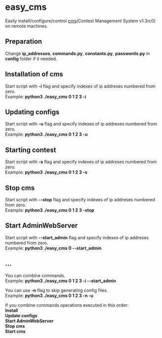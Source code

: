 # easy_cms  
Easily install/configure/control [cms](http://cms-dev.github.io/)(Contest Management System v1.3rc0) on remote machines.  

## Preparation  
Change **ip_addresses**, **commands.py**, **constants.py**, **passwords.py** in **config** folder if it needed.  

## Installation of cms  
Start script with **-i** flag and specify indexes of ip addreses numbered from zero.  
Example: **python3 ./easy_cms 0 1 2 3 -i**  

## Updating configs
Start script with **-u** flag and specify indexes of ip addreses numbered from zero.  
Example: **python3 ./easy_cms 0 1 2 3 -u**  

## Starting contest
Start script with **-s** flag and specify indexes of ip addreses numbered from zero.  
Example: **python3 ./easy_cms 0 1 2 3 -s**  

## Stop cms
Start script with **--stop** flag and specify indexes of ip addreses numbered from zero.  
Example: **python3 ./easy_cms 0 1 2 3 -stop**  

## Start AdminWebServer
Start script with **--start_admin** flag and specify indexes of ip addreses numbered from zero.  
Example: **python3 ./easy_cms 0 --start_admin**  

## ...  
You can combine commands.  
Example: **python3 ./easy_cms 0 1 2 3 -i --start_admin**  

You can use **-n** flag to skip generating config files.  
Example: **python3 ./easy_cms 0 1 2 3 -n -u**  

If you combine commands operations executed in this order:  
**Install**  
**Update configs**  
**Start AdminWebServer**  
**Stop cms**  
**Start cms**  
